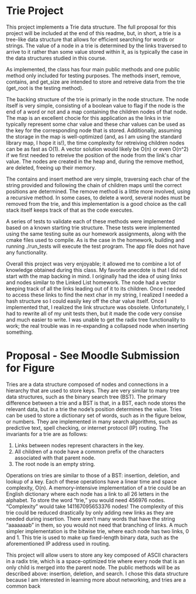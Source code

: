 # Trie Project

This project implements a Trie data structure. The full proposal for this project will be included at the end of this readme, but, in short, a trie is a tree-like data structure that allows for efficient searching for words or strings. The value of a node in a trie is determined by the links traversed to arrive to it rather than some value stored within it, as is typically the case in the data structures studied in this course.

As implemented, the class has four main public methods and one public method only included for testing purposes. The methods insert, remove, contains, and get_size are intended to store and retreive data from the trie (get_root is the testing method). 

The backing structure of the trie is primarly in the node structure. The node itself is very simple, consisting of a boolean value to flag if the node is the end of a word or not and a map containing the children nodes of that node. The map is an excellent chocie for this application as the links in trie typically represent some char value and these char values can be used as the key for the corresponding node that is stored. Additionally, assuming the storage in the map is well-optimized (and, as I am using the standard library map, I hope it is!), the time complexity for retreiving children nodes can be as fast as O(1). A vector solution would likely be O(n) or even O(n^2) if we first needed to retreive the position of the node from the link's char value. The nodes are created in the heap and, during the remove method, are deleted, freeing up their memory.

The contains and insert method are very simple, traversing each char of the string provided and following the chain of children maps until the correct positions are determined. The remove method is a little more involved, using a recursive method. In some cases, to delete a word, several nodes must be removed from the trie, and this implementation is a good choice as the call stack itself keeps track of that as the code executes. 

A series of tests to validate each of these methods were implemented based on a known starting trie structure. These tests were implemented using the same testing suite as our homework assignments, along with the cmake files used to compile. As is the case in the homework, building and running ./run_tests will execute the test program. The app file does not have any functionality. 

Overall this project was very enjoyable; it allowed me to combine a lot of knowledge obtained during this class. My favorite anecdote is that I did not start with the map backing in mind. I originally had the idea of using links and nodes similar to the Linked List homework. The node had a vector keeping track of all the links leading out of it to its children. Once I needed to access these links to find the next char in my string, I realized I needed a hash structure so I could easily key off the char value itself. Once I implemented that, I realized the link structure was obsolete. Unfortunately, I had to rewrite all of my unit tests then, but it made the code very consise and much easier to write. I was unable to get the radix tree functionality to work; the real trouble was in re-expanding a collapsed node when inserting something.

# Proposal - See Moodle Submission for Figure

Tries are a data structure composed of nodes and connections in a hierarchy that are used to store keys. They are very similar to many tree data structures, such as the binary search tree (BST). The primary difference between a trie and a BST is that, in a BST, each node stores the relevant data, but in a trie the node’s position determines the value. Tries can be used to store a dictionary set of words, such as in the figure below, or numbers. They are implemented in many search algorithms, such as predictive text, spell checking, or internet protocol (IP) routing. The invariants for a trie are as follows: 

1) Links between nodes represent characters in the key.
2) All children of a node have a common prefix of the characters associated with that parent node.
3) The root node is an empty string.

Operations on tries are similar to those of a BST: insertion, deletion, and lookup of a key. Each of these operations have a linear time and space complexity, O(n). A memory-intensive implementation of a trie could be an English dictionary where each node has a link to all 26 letters in the alphabet. To store the word “trie,” you would need 456976 nodes. “Complexity” would take 141167095653376 nodes! The complexity of this trie could be reduced drastically by only adding new links as they are needed during insertion. There aren’t many words that have the string “aaaaaaab” in them, so you would not need that branching of links. A much simpler implementation is the bitwise trie, where each node has two links, 0 and 1. This trie is used to make up fixed-length binary data, such as the aforementioned IP address used in routing. 

This project will allow users to store any key composed of ASCII characters in a radix trie, which is a space-optimized trie where every node that is an only child is merged into the parent node. The public methods will be as described above: insertion, deletion, and search. I chose this data structure because I am interested in learning more about networking, and tries are a common back